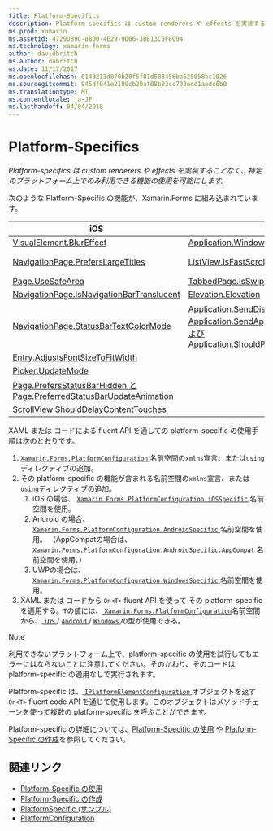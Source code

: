 ```yaml
---
title: Platform-Specifics
description: Platform-specifics は custom renderers や effects を実装することなく、特定のプラットフォーム上でのみ利用できる機能の使用を可能にします。
ms.prod: xamarin
ms.assetid: 4729DB9C-8800-4E29-9D66-3BE13C5F8C94
ms.technology: xamarin-forms
author: davidbritch
ms.author: dabritch
ms.date: 11/17/2017
ms.openlocfilehash: 6143213d070b20f5f81d588456ba525058bc1026
ms.sourcegitcommit: 945df041e2180cb20af08b83cc703ecd1aedc6b0
ms.translationtype: MT
ms.contentlocale: ja-JP
ms.lasthandoff: 04/04/2018
---
```

# <a name="platform-specifics"></a>Platform-Specifics

_Platform-specifics は custom renderers や effects を実装することなく、特定のプラットフォーム上でのみ利用できる機能の使用を可能にします。_

次のような Platform-Specific の機能が、Xamarin.Forms に組み込まれています。

|iOS|Android|Windows|
|--- |--- |--- |
|[VisualElement.BlurEffect](~/xamarin-forms/platform/platform-specifics/consuming/ios.md#blur)|[Application.WindowSoftInputModeAdjust](~/xamarin-forms/platform/platform-specifics/consuming/android.md#soft_input_mode)|[Page.ToolbarPlacement](~/xamarin-forms/platform/platform-specifics/consuming/windows.md#toolbar_placement)|
|[NavigationPage.PrefersLargeTitles](~/xamarin-forms/platform/platform-specifics/consuming/ios.md#large_title)|[ListView.IsFastScrollEnabled](~/xamarin-forms/platform/platform-specifics/consuming/android.md#fastscroll)|[MasterDetailPage.CollapsedPaneWidth と MasterDetailPage.CollapseStyle](~/xamarin-forms/platform/platform-specifics/consuming/windows.md#collapsable_navigation_bar)|
|[Page.UseSafeArea](~/xamarin-forms/platform/platform-specifics/consuming/ios.md#safe_area_layout)|[TabbedPage.IsSwipePagingEnabled](~/xamarin-forms/platform/platform-specifics/consuming/android.md#enable_swipe_paging)|
|[NavigationPage.IsNavigationBarTranslucent](~/xamarin-forms/platform/platform-specifics/consuming/ios.md#translucent_navigation_bar)|[Elevation.Elevation](~/xamarin-forms/platform/platform-specifics/consuming/android.md#elevation)|
|[NavigationPage.StatusBarTextColorMode](~/xamarin-forms/platform/platform-specifics/consuming/ios.md#status_bar_color_mode)|[Application.SendDisappearingEventOnPause、Application.SendAppearingEventOnResume、および Application.ShouldPreserveKeyboardOnResume](~/xamarin-forms/platform/platform-specifics/consuming/android.md#disable_lifecycle_events)|
|[Entry.AdjustsFontSizeToFitWidth](~/xamarin-forms/platform/platform-specifics/consuming/ios.md#adjust_font_size)|
|[Picker.UpdateMode](~/xamarin-forms/platform/platform-specifics/consuming/ios.md#picker_update_mode)|
|[Page.PrefersStatusBarHidden と Page.PreferredStatusBarUpdateAnimation](~/xamarin-forms/platform/platform-specifics/consuming/ios.md#set_status_bar_visibility)|
|[ScrollView.ShouldDelayContentTouches](~/xamarin-forms/platform/platform-specifics/consuming/ios.md#delay_content_touches)|

XAML または コードによる fluent API を通しての platform-specific の使用手順は次のとおりです。

1. [ `Xamarin.Forms.PlatformConfiguration` ](https://developer.xamarin.com/api/namespace/Xamarin.Forms.PlatformConfiguration/)名前空間の`xmlns`宣言、または`using`ディレクティブの追加。
1. その platform-specific の機能が含まれる名前空間の`xmlns`宣言、または`using`ディレクティブの追加。
    1. iOS の場合、 [ `Xamarin.Forms.PlatformConfiguration.iOSSpecific` ](https://developer.xamarin.com/api/namespace/Xamarin.Forms.PlatformConfiguration.iOSSpecific/)名前空間を使用。
    1. Android の場合、 [ `Xamarin.Forms.PlatformConfiguration.AndroidSpecific` ](https://developer.xamarin.com/api/namespace/Xamarin.Forms.PlatformConfiguration.AndroidSpecific/)名前空間を使用。 （AppCompatの場合は、 [ `Xamarin.Forms.PlatformConfiguration.AndroidSpecific.AppCompat` ](https://developer.xamarin.com/api/namespace/Xamarin.Forms.PlatformConfiguration.AndroidSpecific.AppCompat/)名前空間を使用。）
    1. UWPの場合は、 [ `Xamarin.Forms.PlatformConfiguration.WindowsSpecific` ](https://developer.xamarin.com/api/namespace/Xamarin.Forms.PlatformConfiguration.WindowsSpecific/)名前空間を使用。
1. XAML または コードから `On<T>` fluent API を使って その platform-specific を適用する。`T`の値には、[ `Xamarin.Forms.PlatformConfiguration`](https://developer.xamarin.com/api/namespace/Xamarin.Forms.PlatformConfiguration/)名前空間から、[ `iOS` ](https://developer.xamarin.com/api/type/Xamarin.Forms.PlatformConfiguration.iOS/) / [ `Android` ](https://developer.xamarin.com/api/type/Xamarin.Forms.PlatformConfiguration.Android/) / [ `Windows` ](https://developer.xamarin.com/api/type/Xamarin.Forms.PlatformConfiguration.Windows/)の型が使用できる。

> [!NOTE]
> 利用できないプラットフォーム上で、platform-specific の使用を試行してもエラーにはならないことに注意してください。そのかわり、そのコードは platform-specific の適用なしで実行されます。

Platform-specific は、[ `IPlatformElementConfiguration` ](https://developer.xamarin.com/api/type/Xamarin.Forms.IPlatformElementConfiguration%3CTPlatform,TElement%3E/)オブジェクトを返す `On<T>` fluent code API を通じて使用します。このオブジェクトはメソッドチェーンを使って複数の platform-specific を呼ぶことができます。

Platform-specific の詳細については、[Platform-Specific の使用](~/xamarin-forms/platform/platform-specifics/consuming/index.md) や [Platform-Specific の作成](~/xamarin-forms/platform/platform-specifics/creating.md)を参照してください。


## <a name="related-links"></a>関連リンク

- [Platform-Specific の使用](~/xamarin-forms/platform/platform-specifics/consuming/index.md)
- [Platform-Specific の作成](~/xamarin-forms/platform/platform-specifics/creating.md)
- [PlatformSpecific (サンプル)](https://developer.xamarin.com/samples/xamarin-forms/userinterface/platformspecifics/)
- [PlatformConfiguration](https://developer.xamarin.com/api/namespace/Xamarin.Forms.PlatformConfiguration/)
